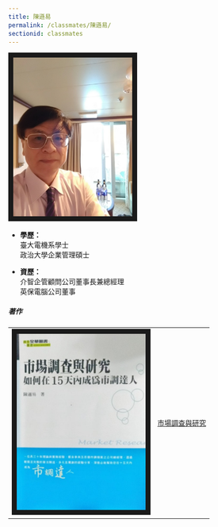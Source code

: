 ```yaml
---
title: 陳遜易
permalink: /classmates/陳遜易/
sectionid: classmates
---
```


<img src="/img/classmate_陳遜易.jpg"
     alt="Photo of 陳遜易"
     width="240" border="10" />

- **學歷：**<br />
  臺大電機系學士<br />
  政治大學企業管理碩士

- **資歷：**<br />
  介智企管顧問公司董事長兼總經理<br />
  英保電腦公司董事

##### 著作

<table style="width: 600px">
  <tr>
   <td>
   <img src="/img/book_陳遜易.jpg"
        alt="Photo of 市場調查與研究"
        width="260" border="10" />
   </td>
   <td class="photo-text">
     <a href="https://www.books.com.tw/products/0010384814">市場調查與研究</a>
   </td>
  </tr>
</table>


